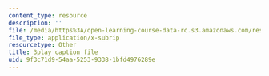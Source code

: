 ```yaml
---
content_type: resource
description: ''
file: /media/https%3A/open-learning-course-data-rc.s3.amazonaws.com/res-6-012-introduction-to-probability-spring-2018/9f3c71d954aa525393381bfd4976289e_J3aMHIajtFc.vtt
file_type: application/x-subrip
resourcetype: Other
title: 3play caption file
uid: 9f3c71d9-54aa-5253-9338-1bfd4976289e
---
```

